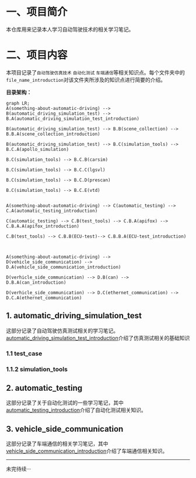 # 一、项目简介

本仓库用来记录本人学习自动驾驶技术的相关学习笔记。

# 二、项目内容

本项目记录了`自动驾驶仿真技术` `自动化测试` `车端通信`等相关知识点。每个文件夹中的`file_name_introduction`对该文件夹所涉及的知识点进行简要的介绍。

**目录架构：**

```mermaid
graph LR;
A(something-about-automatic-driving) --> B(automatic_driving_simulation_test) -->
B.A(automatic_driving_simulation_test_introduction)

B(automatic_driving_simulation_test) --> B.B(scene_collection) --> B.B.A(scene_collection_introduction)

B(automatic_driving_simulation_test) --> B.C(simulation_tools) --> B.C.A(apollo_simulation)

B.C(simulation_tools) --> B.C.B(carsim)

B.C(simulation_tools) --> B.C.C(lgsvl)

B.C(simulation_tools) --> B.C.D(prescan)

B.C(simulation_tools) --> B.C.E(vtd)


A(something-about-automatic-driving) --> C(automatic_testing) --> C.A(automatic_testing_introduction)

C(automatic_testing) --> C.B(test_tools) --> C.B.A(apifox) --> C.B.A.A(apifox_introduction)

C.B(test_tools) --> C.B.B(ECU-test)--> C.B.B.A(ECU-test_introduction)



A(something-about-automatic-driving) -->
D(vehicle_side_communication) --> D.A(vehicle_side_communication_introduction)

D(verhicle_side_communication) --> D.B(can) --> D.B.A(can_introduction)

D(verhicle_side_communication) --> D.C(ethernet_communication) --> D.C.A(ethernet_communication)

```

## 1. automatic_driving_simulation_test

这部分记录了自动驾驶仿真测试相关的学习笔记。[automatic_driving_simulation_test_introduction](automatic_driving_simulation_test/automatic_driving_simulation_test_introduction.md)介绍了仿真测试相关的基础知识

### 1.1 test_case

### 1.1.2 simulation_tools


## 2. automatic_testing

这部分记录了关于自动化测试的一些学习笔记，其中[automatic_testing_introduction](automatic_testing/automatic_testing_introduction.md)介绍了自动化测试相关知识。

## 3. vehicle_side_communication

这部分记录了车端通信的相关学习笔记，其中[vehicle_side_communication_introduction](vehicle_side_communication/vehicle_side_communication_introduction.md)介绍了车端通信相关知识。

****
未完待续···